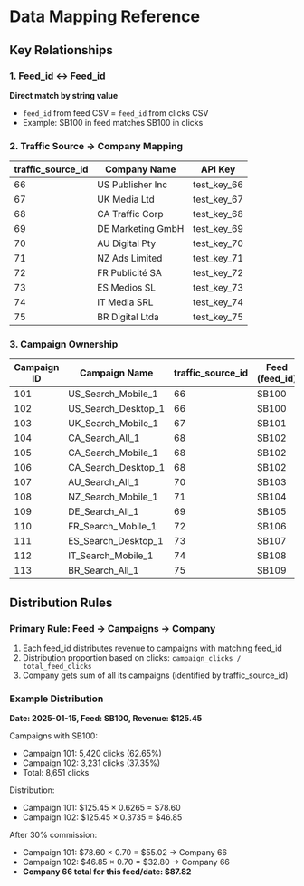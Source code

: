 # Data Mapping Reference

## Key Relationships

### 1. Feed_id ↔ Feed_id
**Direct match by string value**
- `feed_id` from feed CSV = `feed_id` from clicks CSV
- Example: SB100 in feed matches SB100 in clicks

### 2. Traffic Source → Company Mapping

| traffic_source_id | Company Name | API Key |
|-------------------|--------------|---------|
| 66 | US Publisher Inc | test_key_66 |
| 67 | UK Media Ltd | test_key_67 |
| 68 | CA Traffic Corp | test_key_68 |
| 69 | DE Marketing GmbH | test_key_69 |
| 70 | AU Digital Pty | test_key_70 |
| 71 | NZ Ads Limited | test_key_71 |
| 72 | FR Publicité SA | test_key_72 |
| 73 | ES Medios SL | test_key_73 |
| 74 | IT Media SRL | test_key_74 |
| 75 | BR Digital Ltda | test_key_75 |

### 3. Campaign Ownership

| Campaign ID | Campaign Name | traffic_source_id | Feed (feed_id) |
|-------------|---------------|-------------------|---------------------|
| 101 | US_Search_Mobile_1 | 66 | SB100 |
| 102 | US_Search_Desktop_1 | 66 | SB100 |
| 103 | UK_Search_Mobile_1 | 67 | SB101 |
| 104 | CA_Search_All_1 | 68 | SB102 |
| 105 | CA_Search_Mobile_1 | 68 | SB102 |
| 106 | CA_Search_Desktop_1 | 68 | SB102 |
| 107 | AU_Search_All_1 | 70 | SB103 |
| 108 | NZ_Search_Mobile_1 | 71 | SB104 |
| 109 | DE_Search_All_1 | 69 | SB105 |
| 110 | FR_Search_Mobile_1 | 72 | SB106 |
| 111 | ES_Search_Desktop_1 | 73 | SB107 |
| 112 | IT_Search_Mobile_1 | 74 | SB108 |
| 113 | BR_Search_All_1 | 75 | SB109 |

## Distribution Rules

### Primary Rule: Feed → Campaigns → Company
1. Each feed_id distributes revenue to campaigns with matching feed_id
2. Distribution proportion based on clicks: `campaign_clicks / total_feed_clicks`
3. Company gets sum of all its campaigns (identified by traffic_source_id)

### Example Distribution

**Date: 2025-01-15, Feed: SB100, Revenue: $125.45**

Campaigns with SB100:
- Campaign 101: 5,420 clicks (62.65%)
- Campaign 102: 3,231 clicks (37.35%)
- Total: 8,651 clicks

Distribution:
- Campaign 101: $125.45 × 0.6265 = $78.60
- Campaign 102: $125.45 × 0.3735 = $46.85

After 30% commission:
- Campaign 101: $78.60 × 0.70 = $55.02 → Company 66
- Campaign 102: $46.85 × 0.70 = $32.80 → Company 66
- **Company 66 total for this feed/date: $87.82**